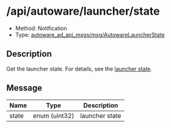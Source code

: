 # /api/autoware/launcher/state

- Method: Notification
- Type: [autoware_ad_api_msgs/msg/AutowareLauncherState](../type/autoware_ad_api_msgs/msg/autoware_launcher_state.md)

## Description

Get the launcher state. For details, see the [launcher state](../features/launcher-state.md).

## Message

| Name  | Type          | Description    |
| ----- | ------------- | -------------- |
| state | enum (uint32) | launcher state |
